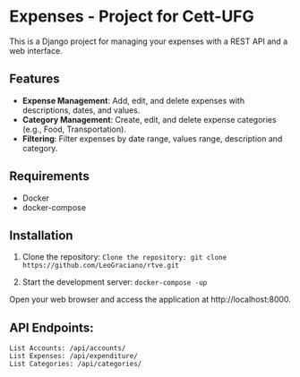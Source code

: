 # Expenses - Project for Cett-UFG
This is a Django project for managing your expenses with a REST API and a web interface.

## Features
- **Expense Management**: Add, edit, and delete expenses with descriptions, dates, and values.
- **Category Management**: Create, edit, and delete expense categories (e.g., Food, Transportation).
- **Filtering**: Filter expenses by date range, values range, description and category.

## Requirements
- Docker
- docker-compose

## Installation

1. Clone the repository:
   `Clone the repository: git clone https://github.com/LeoGraciano/rtve.git`

2. Start the development server:
    `docker-compose -up`

Open your web browser and access the application at http://localhost:8000.

## API Endpoints:
    List Accounts: /api/accounts/
    List Expenses: /api/expenditure/
    List Categories: /api/categories/
